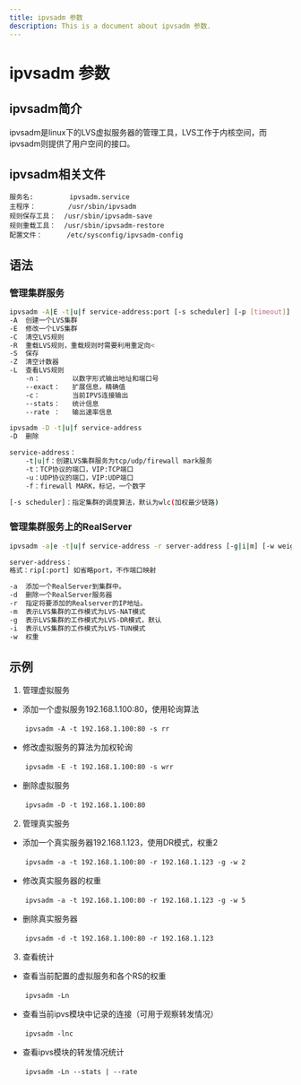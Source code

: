 ```yaml
---
title: ipvsadm 参数
description: This is a document about ipvsadm 参数.
---
```


# ipvsadm 参数 

## ipvsadm简介

ipvsadm是linux下的LVS虚拟服务器的管理工具，LVS工作于内核空间，而ipvsadm则提供了用户空间的接口。

## ipvsadm相关文件

```
服务名:         ipvsadm.service
主程序：        /usr/sbin/ipvsadm
规则保存工具：  /usr/sbin/ipvsadm-save
规则重载工具：  /usr/sbin/ipvsadm-restore
配置文件：      /etc/sysconfig/ipvsadm-config
```

## 语法

### 管理集群服务

```bash
ipvsadm -A|E -t|u|f service-address:port [-s scheduler] [-p [timeout]]
-A  创建一个LVS集群
-E  修改一个LVS集群
-C  清空LVS规则
-R  重载LVS规则，重载规则时需要利用重定向<
-S  保存
-Z  清空计数器
-L  查看LVS规则
    -n：        以数字形式输出地址和端口号
    --exact：   扩展信息，精确值
    -c：        当前IPVS连接输出
    --stats：   统计信息
    --rate ：   输出速率信息

ipvsadm -D -t|u|f service-address
-D  删除

service-address：
    -t|u|f：创建LVS集群服务为tcp/udp/firewall mark服务
    -t：TCP协议的端口，VIP:TCP端口
    -u：UDP协议的端口，VIP:UDP端口
    -f：firewall MARK，标记，一个数字

[-s scheduler]：指定集群的调度算法，默认为wlc(加权最少链路)
```

### 管理集群服务上的RealServer

```bash
ipvsadm -a|e -t|u|f service-address -r server-address [-g|i|m] [-w weight]

server-address：
格式：rip[:port] 如省略port，不作端口映射

-a  添加一个RealServer到集群中。
-d  删除一个RealServer服务器
-r  指定将要添加的Realserver的IP地址。
-m  表示LVS集群的工作模式为LVS-NAT模式
-g  表示LVS集群的工作模式为LVS-DR模式，默认
-i  表示LVS集群的工作模式为LVS-TUN模式
-w  权重
```

## 示例

1. 管理虚拟服务

- 添加一个虚拟服务192.168.1.100:80，使用轮询算法

　　`ipvsadm -A -t 192.168.1.100:80 -s rr`

- 修改虚拟服务的算法为加权轮询

　　`ipvsadm -E -t 192.168.1.100:80 -s wrr`

- 删除虚拟服务

　　`ipvsadm -D -t 192.168.1.100:80`

2. 管理真实服务

- 添加一个真实服务器192.168.1.123，使用DR模式，权重2

　　`ipvsadm -a -t 192.168.1.100:80 -r 192.168.1.123 -g -w 2`

- 修改真实服务器的权重

　　`ipvsadm -a -t 192.168.1.100:80 -r 192.168.1.123 -g -w 5`

- 删除真实服务器

　　`ipvsadm -d -t 192.168.1.100:80 -r 192.168.1.123`

3. 查看统计

- 查看当前配置的虚拟服务和各个RS的权重

　　`ipvsadm -Ln`

- 查看当前ipvs模块中记录的连接（可用于观察转发情况）

　　`ipvsadm -lnc`

- 查看ipvs模块的转发情况统计

　　`ipvsadm -Ln --stats | --rate`